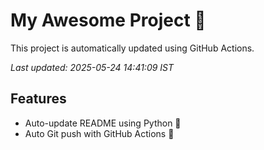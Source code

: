 # My Awesome Project 🚀

This project is automatically updated using GitHub Actions.

_Last updated: 2025-05-24 14:41:09 IST_

## Features
- Auto-update README using Python 🐍
- Auto Git push with GitHub Actions 🤖

